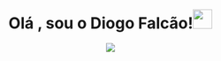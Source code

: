 
<h1 align="center"><b>Olá , sou o Diogo Falcão!</b><img src="https://media.giphy.com/media/hvRJCLFzcasrR4ia7z/giphy.gif" width="35"></h1>

<p align="center">
  <a href="https://github.com/DenverCoder1/readme-typing-svg"><img src="https://readme-typing-svg.herokuapp.com?font=Time+New+Roman&color=cyan&size=25&center=true&vCenter=true&width=600&height=100&lines=Estudo+engenharia+informática+na+UA!;Sou+de+Castelo+Branco;Dá_me+ovos+moles+e+fica+tudo+top"></a>
</p>
